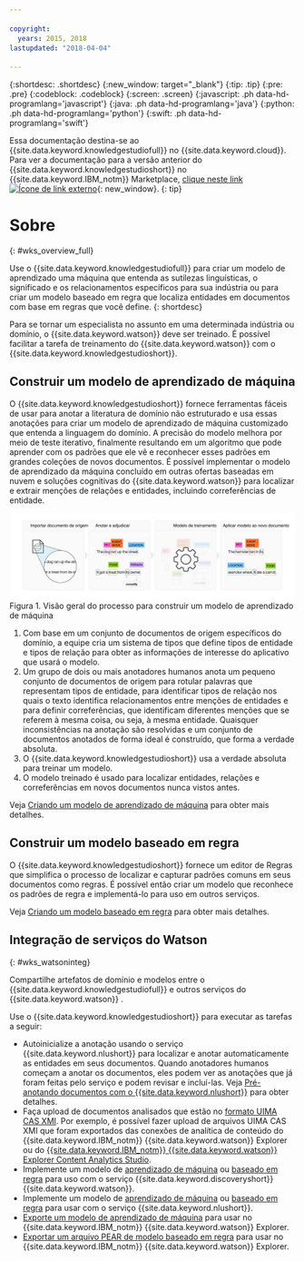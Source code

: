 ```yaml
---

copyright:
  years: 2015, 2018
lastupdated: "2018-04-04"

---
```


{:shortdesc: .shortdesc}
{:new_window: target="_blank"}
{:tip: .tip}
{:pre: .pre}
{:codeblock: .codeblock}
{:screen: .screen}
{:javascript: .ph data-hd-programlang='javascript'}
{:java: .ph data-hd-programlang='java'}
{:python: .ph data-hd-programlang='python'}
{:swift: .ph data-hd-programlang='swift'}

Essa documentação destina-se ao {{site.data.keyword.knowledgestudiofull}} no {{site.data.keyword.cloud}}. Para ver a documentação para a versão anterior do {{site.data.keyword.knowledgestudioshort}} no {{site.data.keyword.IBM_notm}} Marketplace, [clique neste link ![Ícone de link externo](../../icons/launch-glyph.svg "Ícone de link externo")](https://console.bluemix.net/docs/services/knowledge-studio/index.html){: new_window}.
{: tip}

# Sobre
{: #wks_overview_full}

Use o {{site.data.keyword.knowledgestudiofull}} para criar um modelo de aprendizado uma máquina que entenda as sutilezas linguísticas, o significado e os relacionamentos específicos para sua indústria ou para criar um modelo baseado em regra que localiza entidades em documentos com base em regras que você define.
{: shortdesc}

Para se tornar um especialista no assunto em uma determinada indústria ou domínio, o {{site.data.keyword.watson}} deve ser treinado. É possível facilitar a tarefa de treinamento do {{site.data.keyword.watson}} com o {{site.data.keyword.knowledgestudioshort}}.

## Construir um modelo de aprendizado de máquina

O {{site.data.keyword.knowledgestudioshort}} fornece ferramentas fáceis de usar para anotar a literatura de domínio não estruturado e usa essas anotações para criar um modelo de aprendizado de máquina customizado que entenda a linguagem do domínio. A precisão do modelo melhora por meio de teste iterativo, finalmente resultando em um algoritmo que pode aprender com os padrões que ele vê e reconhecer esses padrões em grandes coleções de novos documentos. É possível implementar o modelo de aprendizado da máquina concluído em outras ofertas baseadas em nuvem e soluções cognitivas do {{site.data.keyword.watson}} para localizar e extrair menções de relações e entidades, incluindo correferências de entidade.

![Visão geral do processo para construir um modelo de aprendizado de máquina](images/wks-ovw-anno.svg "Mostra o processo para construir um modelo de aprendizado de máquina que pode localizar entidades e relações em novos documentos.") Figura 1. Visão geral do processo para construir um modelo de aprendizado de máquina

1. Com base em um conjunto de documentos de origem específicos do domínio, a equipe cria um sistema de tipos que define tipos de entidade e tipos de relação para obter as informações de interesse do aplicativo que usará o modelo.
1. Um grupo de dois ou mais anotadores humanos anota um pequeno conjunto de documentos de origem para rotular palavras que representam tipos de entidade, para identificar tipos de relação nos quais o texto identifica relacionamentos entre menções de entidades e para definir correferências, que identificam diferentes menções que se referem à mesma coisa, ou seja, à mesma entidade. Quaisquer inconsistências na anotação são resolvidas e um conjunto de documentos anotados de forma ideal é construído, que forma a verdade absoluta.
1. O {{site.data.keyword.knowledgestudioshort}} usa a verdade absoluta para treinar um modelo.
1. O modelo treinado é usado para localizar entidades, relações e correferências em novos documentos nunca vistos antes.

Veja [Criando um modelo de aprendizado de máquina](/docs/services/watson-knowledge-studio/ml-annotator.html) para obter mais detalhes.

## Construir um modelo baseado em regra

O {{site.data.keyword.knowledgestudioshort}} fornece um editor de Regras que simplifica o processo de localizar e capturar padrões comuns em seus documentos como regras. É possível então criar um modelo que reconhece os padrões de regra e implementá-lo para uso em outros serviços.

Veja [Criando um modelo baseado em regra](/docs/services/watson-knowledge-studio/rule-annotator.html) para obter mais detalhes.

## Integração de serviços do Watson
{: #wks_watsoninteg}

Compartilhe artefatos de domínio e modelos entre o {{site.data.keyword.knowledgestudiofull}} e outros serviços do {{site.data.keyword.watson}} .

Use o {{site.data.keyword.knowledgestudioshort}} para executar as tarefas a seguir:

- Autoinicialize a anotação usando o serviço {{site.data.keyword.nlushort}} para localizar e anotar automaticamente as entidades em seus documentos. Quando anotadores humanos começam a anotar os documentos, eles podem ver as anotações que já foram feitas pelo serviço e podem revisar e incluí-las. Veja [Pré-anotando documentos com o {{site.data.keyword.nlushort}}](/docs/services/watson-knowledge-studio/preannotation.html#wks_preannotnlu) para obter detalhes.
- Faça upload de documentos analisados que estão no [formato UIMA CAS XMI](/docs/services/watson-knowledge-studio/preannotation.html#wks_uimaweximport). Por exemplo, é possível fazer upload de arquivos UIMA CAS XMI que foram exportados das conexões de analítica de conteúdo do {{site.data.keyword.IBM_notm}} {{site.data.keyword.watson}} Explorer ou do [{{site.data.keyword.IBM_notm}} {{site.data.keyword.watson}} Explorer Content Analytics Studio](/docs/services/watson-knowledge-studio/preannotation.html#wks_uimawexstudio).
- Implemente um modelo de [aprendizado de máquina](/docs/services/watson-knowledge-studio/publish-ml.html#wks_madiscovery) ou [baseado em regra](/docs/services/watson-knowledge-studio/rule-annotator-model-use.html#wks_rule_discovery) para uso com o serviço {{site.data.keyword.discoveryshort}} {{site.data.keyword.watson}}.
- Implemente um modelo de [aprendizado de máquina](/docs/services/watson-knowledge-studio/publish-ml.html#wks_manlu) ou [baseado em regra](/docs/services/watson-knowledge-studio/rule-annotator-model-use.html#wks_rule_nlu) para usar com o serviço {{site.data.keyword.nlushort}}.
- [Exporte um modelo de aprendizado de máquina](/docs/services/watson-knowledge-studio/publish-ml.html#wks_maexport) para usar no {{site.data.keyword.IBM_notm}} {{site.data.keyword.watson}} Explorer.
- [Exportar um arquivo PEAR de modelo baseado em regra](/docs/services/watson-knowledge-studio/rule-annotator-model-use.html#wks_rule_export) para usar no {{site.data.keyword.IBM_notm}} {{site.data.keyword.watson}} Explorer.
